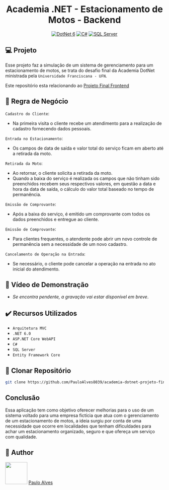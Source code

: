 <h1 align="center">Academia .NET - Estacionamento de Motos - Backend</h1>

<p align="center">
  <a href="https://learn.microsoft.com/pt-br/dotnet/"><img alt="DotNet 6" src="https://img.shields.io/badge/.NET-5C2D91?logo=.net&logoColor=white&style=for-the-badge" /></a>
  <a href="https://learn.microsoft.com/pt-br/dotnet/csharp/programming-guide/"><img alt="C#" src="https://img.shields.io/badge/C%23-239120?logo=c-sharp&logoColor=white&style=for-the-badge" /></a>
  <a href="https://www.microsoft.com/pt-br/sql-server/sql-server-downloads"><img alt="SQL Server" src="https://img.shields.io/badge/Microsoft%20SQL%20Server-CC2927?style=for-the-badge&logo=microsoft%20sql%20server&logoColor=white" /></a>
</p>

## :computer: Projeto

Esse projeto faz a simulação de um sistema de gerenciamento para um estacionamento de motos, se trata do desafio final da Academia DotNet ministrada pela `Universidade Franciscana - UFN`.

Este repositório esta relacionando ao [Projeto Final Frontend](https://github.com/PauloAlves8039/academia-dotnet-projeto-final-frontend)

## :blue_book: Regra de Negócio

``Cadastro do Cliente``: 
- Na primeira visita o cliente recebe um atendimento para a realização de cadastro fornecendo dados pessoais. 

``Entrada no Estacionamento``: 
- Os campos de data de saída e valor total do serviço ficam em aberto até a retirada da moto.

``Retirada da Moto``:
- Ao retornar, o cliente solicita a retirada da moto.
- Quando a baixa do serviço é realizada os campos que não tinham sido preenchidos recebem seus respectivos valores, em questão a data e hora da data de saída, o cálculo do valor total baseado no tempo de permanência.

``Emissão de Comprovante``:
- Após a baixa do serviço, é emitido um comprovante com todos os dados preenchidos e entregue ao cliente.

``Emissão de Comprovante``:
- Para clientes frequentes, o atendente pode abrir um novo controle de permanência sem a necessidade de um novo cadastro.

``Cancelamento de Operação na Entrada``:
- Se necessário, o cliente pode cancelar a operação na entrada no ato inicial do atendimento.

## :movie_camera: Vídeo de Demonstração
- *Se encontra pendente, a gravação vai estar disponível em breve*.

## ✔️ Recursos Utilizados

- ``Arquitetura MVC``
- ``.NET 6.0``
- ``ASP.NET Core WebAPI``
- ``C#``
- ``SQL Server``
- ``Entity Framework Core``

## :floppy_disk: Clonar Repositório

```bash
git clone https://github.com/PauloAlves8039/academia-dotnet-projeto-final-backend.git
```

## Conclusão

Essa aplicação tem como objetivo oferecer melhorias para o uso de um sistema voltado para uma empresa fictícia que atua com o gerenciamento de um estacionamento de motos, a ideia surgiu por conta de uma necessidade que ocorre em localidades que tenham dificuldades para achar um estacionamento organizado, seguro e que ofereça um serviço com qualidade. 

## :boy: Author

<a href="https://github.com/PauloAlves8039"><img src="https://avatars.githubusercontent.com/u/57012714?v=4" width=70></a>
[Paulo Alves](https://github.com/PauloAlves8039)
